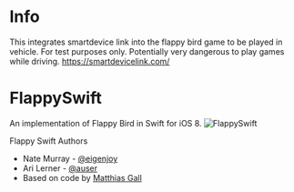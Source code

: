 # Info
This integrates smartdevice link into the flappy bird game to be played in vehicle.
For test purposes only. Potentially very dangerous to play games while driving.
https://smartdevicelink.com/

# FlappySwift
An implementation of Flappy Bird in Swift for iOS 8.
![FlappySwift](http://i.imgur.com/1NLoToU.gif)

Flappy Swift Authors
- Nate Murray - [@eigenjoy](https://twitter.com/eigenjoy)
- Ari Lerner - [@auser](https://twitter.com/auser)
- Based on code by [Matthias Gall](http://digitalbreed.com/2014/how-to-build-a-game-like-flappy-bird-with-xcode-and-sprite-kit)

